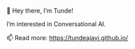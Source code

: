 👋 Hey there, I’m Tunde!

I’m interested in Conversational AI.

📫 Read more: https://tundeajayi.github.io/

<!---
tunde99/tunde99 is a ✨ special ✨ repository because its `README.md` (this file) appears on your GitHub profile.
You can click the Preview link to take a look at your changes.
--->
